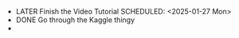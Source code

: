 - LATER Finish the Video Tutorial
  SCHEDULED: <2025-01-27 Mon>
- DONE Go through the Kaggle thingy
-